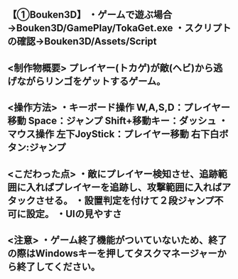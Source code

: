 【①Bouken3D】
・ゲームで遊ぶ場合→Bouken3D/GamePlay/TokaGet.exe
・スクリプトの確認→Bouken3D/Assets/Script
------------------------------------------------
<制作物概要>
プレイヤー(トカゲ)が敵(ヘビ)から逃げながらリンゴをゲットするゲーム。
------------------------------------------------
<操作方法>
・キーボード操作
W,A,S,D：プレイヤー移動
Space：ジャンプ
Shift+移動キー：ダッシュ
・マウス操作
左下JoyStick：プレイヤー移動
右下白ボタン:ジャンプ
------------------------------------------------
<こだわった点>
・敵にプレイヤー検知させ、追跡範囲に入ればプレイヤーを追跡し、攻撃範囲に入ればアタックさせる。
・設置判定を付けて２段ジャンプ不可に設定。
・UIの見やすさ
------------------------------------------------
<注意>
・ゲーム終了機能がついていないため、終了の際はWindowsキーを押してタスクマネージャーから終了してください。
------------------------------------------------

